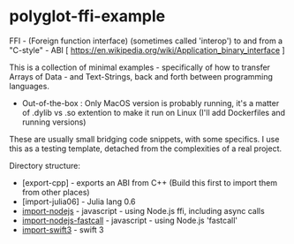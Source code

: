 # polyglot-ffi-example

FFI - (Foreign function interface) (sometimes called 'interop') to and from a "C-style" - ABI [  https://en.wikipedia.org/wiki/Application_binary_interface ]

This is a collection of minimal examples - specifically of how to transfer Arrays of Data - and Text-Strings, back and forth between programming languages.

 * Out-of-the-box : Only MacOS version is probably running, it's a matter of .dylib vs .so extention to make it run on Linux (I'll add Dockerfiles and running versions)

These are usually small bridging code snippets, with some specifics. I use this as a testing template, detached from the complexities of a real project.

Directory structure:
* [export-cpp] - exports an ABI from C++ (Build this first to import them from other places)
* [import-julia06] - Julia lang 0.6
* [import-nodejs](./import-nodejs/nodejs-example.md) - javascript - using Node.js ffi, including async calls
* [import-nodejs-fastcall](./import-nodejs-fastcall/nodejs-fastcall-example.md) - javascript - using Node.js 'fastcall'
* [import-swift3](./import-swift3/swift-example.md) - swift 3

